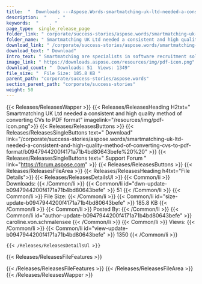 ```yaml
---
title:  "  Downloads ---Aspose.Words-smartmatching-uk-ltd-needed-a-consistent-and-high-quality-method-of-converting-cvs-to-pdf-format . " 
description:  "    . " 
keywords:  "    . " 
page_type:  single_release_page
folder_link: " corporate/success-stories/aspose.words/smartmatching-uk-ltd-needed-a-consistent-and-high-quality-method-of-converting-cvs-to-pdf-format/"
folder_name: " Smartmatching UK Ltd needed a consistent and high quality method of converting CVs to PDF format"
download_link: " /corporate/success-stories/aspose.words/smartmatching-uk-ltd-needed-a-consistent-and-high-quality-method-of-converting-cvs-to-pdf-format/b0947944200f4171a71b4bd80643befe"
download_text: " Download"
Intro_text: " Smartmatching are specialists in software recruitment solutions based in the UK...."
image_link: " https://downloads.aspose.com/resources/img/pdf-icon.png"
download_count: "  Downloads: 51  Views: 1349"
file_size: "  File Size: 185.8 KB "
parent_path: "corporate/success-stories/aspose.words"
section_parent_path: "corporate/success-stories"
weight: 50 
---
```


{{< Releases/ReleasesWapper >}}
  {{< Releases/ReleasesHeading H2txt=" Smartmatching UK Ltd needed a consistent and high quality method of converting CVs to PDF format" imagelink="/resources/img/pdf-icon.png">}}
  {{< Releases/ReleasesButtons >}}
    {{< Releases/ReleasesSingleButtons text=" Download" link="/corporate/success-stories/aspose.words/smartmatching-uk-ltd-needed-a-consistent-and-high-quality-method-of-converting-cvs-to-pdf-format/b0947944200f4171a71b4bd80643befe%20%20" >}}
    {{< Releases/ReleasesSingleButtons text=" Support Forum " link="https://forum.aspose.com" >}}
  {{< Releases/ReleasesButtons >}}
  {{< Releases/ReleasesFileArea >}}
    {{< Releases/ReleasesHeading h4txt="File Details">}}
    {{< Releases/ReleasesDetailsUl >}}
            {{< Common/li  >}} Downloads: {{< /Common/li >}} 
      {{< Common/li id="dwn-update-b0947944200f4171a71b4bd80643befe" >}} 51 {{< /Common/li >}} 
      {{< Common/li  >}} File Size: {{< /Common/li >}} 
      {{< Common/li id="size-update-b0947944200f4171a71b4bd80643befe" >}} 185.8 KB {{< /Common/li >}} 
      {{< Common/li  >}} Posted By: {{< /Common/li >}} 
      {{< Common/li id="author-update-b0947944200f4171a71b4bd80643befe" >}} caroline.von.schmalensee {{< /Common/li >}} 
      {{< Common/li  >}} Views: {{< /Common/li >}} 
      {{< Common/li id="view-update-b0947944200f4171a71b4bd80643befe" >}} 1350 {{< /Common/li >}} 

    {{< /Releases/ReleasesDetailsUl >}}

  {{< Releases/ReleasesFileFeatures >}}
      
  {{< /Releases/ReleasesFileFeatures >}}
 {{< /Releases/ReleasesFileArea >}}
{{< /Releases/ReleasesWapper >}}


